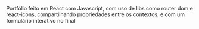 Portfólio feito em React com Javascript, com uso de libs como router dom e react-icons, compartilhando propriedades entre os contextos, e com um formulário interativo no final